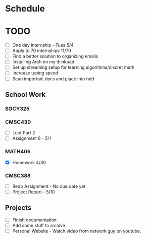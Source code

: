 # Schedule
# TODO
- [ ] One day internship - Tues 5/4
- [ ] Apply to 70 internships 11/70
- [ ] Find a better solution to organizing emails
- [ ] Installing Arch on my thinkpad
- [ ] Set up streaming setup for learning algorithms/discret math
- [ ] Increase typing speed
- [ ] Scan important docs and place into hdd

## School Work
### SOCY325

### CMSC430
- [ ] Loot Part 2
- [ ] Assignment 6 - 5/1 
  
### MATH406
- [X] Homework 4/30

### CMSC388
- [ ] Redo Assignment - No due date yet
- [ ] Project Report - 5/10

## Projects
- [ ] Finish documentation 
- [ ] Add some stuff to archive
- [ ] Personal Website - Watch video from network guy on youtube. 

